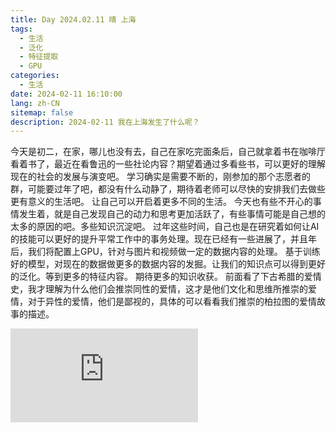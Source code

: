 ```yaml
---
title: Day 2024.02.11 晴 上海
tags:
  - 生活
  - 泛化
  - 特征提取
  - GPU
categories:
  - 生活
date: 2024-02-11 16:10:00
lang: zh-CN
sitemap: false
description: 2024-02-11 我在上海发生了什么呢？
---
```

今天是初二，在家，哪儿也没有去，自己在家吃完面条后，自己就拿着书在咖啡厅看着书了，最近在看鲁迅的一些社论内容？期望着通过多看些书，可以更好的理解现在的社会的发展与演变吧。
学习确实是需要不断的，刚参加的那个志愿者的群，可能要过年了吧，都没有什么动静了，期待着老师可以尽快的安排我们去做些更有意义的生活吧。
让自己可以开启着更多不同的生活。
今天也有些不开心的事情发生着，就是自己发现自己的动力和思考更加活跃了，有些事情可能是自己想的太多的原因的吧。多些知识沉淀吧。
过年这些时间，自己也是在研究着如何让AI的技能可以更好的提升平常工作中的事务处理。现在已经有一些进展了，并且年后，我们将配置上GPU，针对与图片和视频做一定的数据内容的处理。
基于训练好的模型，对现在的数据做更多的数据内容的发掘。让我们的知识点可以得到更好的泛化。等到更多的特征内容。
期待更多的知识收获。
前面看了下古希腊的爱情史，我才理解为什么他们会推崇同性的爱情，这才是他们文化和思维所推崇的爱情，对于异性的爱情，他们是鄙视的，具体的可以看看我们推崇的柏拉图的爱情故事的描述。

<iframe src="https://www.youtube.com/embed/8KsDZKGJH4o?si=UMhfJ3RgjEgVxqd7" title="YouTube video player" frameborder="0" allow="accelerometer; autoplay; clipboard-write; encrypted-media; gyroscope; picture-in-picture; web-share" allowfullscreen></iframe>